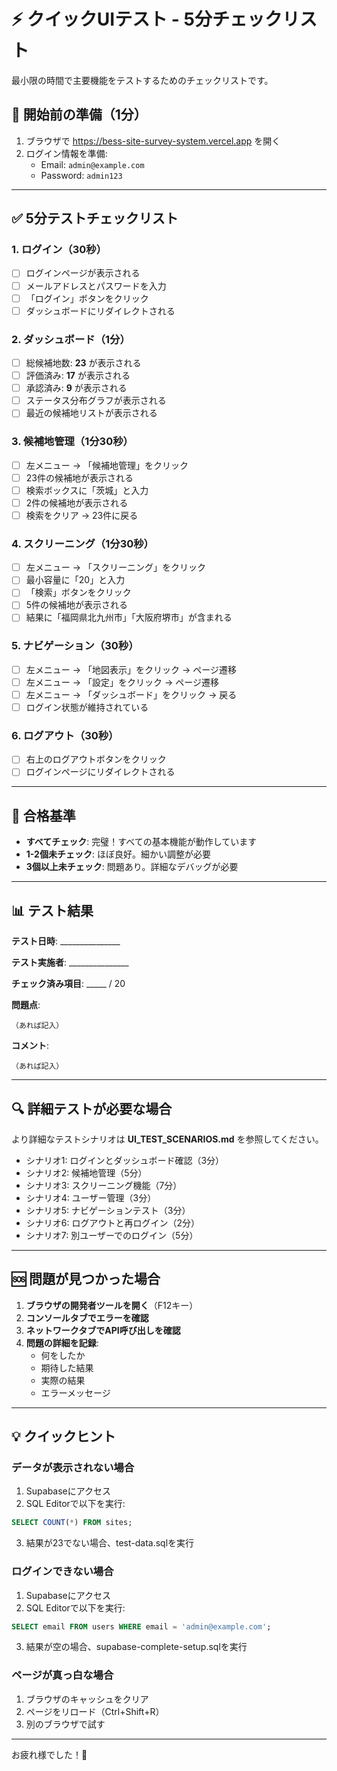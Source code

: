 # ⚡ クイックUIテスト - 5分チェックリスト

最小限の時間で主要機能をテストするためのチェックリストです。

## 🚀 開始前の準備（1分）

1. ブラウザで https://bess-site-survey-system.vercel.app を開く
2. ログイン情報を準備:
   - Email: `admin@example.com`
   - Password: `admin123`

---

## ✅ 5分テストチェックリスト

### 1. ログイン（30秒）

- [ ] ログインページが表示される
- [ ] メールアドレスとパスワードを入力
- [ ] 「ログイン」ボタンをクリック
- [ ] ダッシュボードにリダイレクトされる

### 2. ダッシュボード（1分）

- [ ] 総候補地数: **23** が表示される
- [ ] 評価済み: **17** が表示される
- [ ] 承認済み: **9** が表示される
- [ ] ステータス分布グラフが表示される
- [ ] 最近の候補地リストが表示される

### 3. 候補地管理（1分30秒）

- [ ] 左メニュー → 「候補地管理」をクリック
- [ ] 23件の候補地が表示される
- [ ] 検索ボックスに「茨城」と入力
- [ ] 2件の候補地が表示される
- [ ] 検索をクリア → 23件に戻る

### 4. スクリーニング（1分30秒）

- [ ] 左メニュー → 「スクリーニング」をクリック
- [ ] 最小容量に「20」と入力
- [ ] 「検索」ボタンをクリック
- [ ] 5件の候補地が表示される
- [ ] 結果に「福岡県北九州市」「大阪府堺市」が含まれる

### 5. ナビゲーション（30秒）

- [ ] 左メニュー → 「地図表示」をクリック → ページ遷移
- [ ] 左メニュー → 「設定」をクリック → ページ遷移
- [ ] 左メニュー → 「ダッシュボード」をクリック → 戻る
- [ ] ログイン状態が維持されている

### 6. ログアウト（30秒）

- [ ] 右上のログアウトボタンをクリック
- [ ] ログインページにリダイレクトされる

---

## 🎯 合格基準

- **すべてチェック**: 完璧！すべての基本機能が動作しています
- **1-2個未チェック**: ほぼ良好。細かい調整が必要
- **3個以上未チェック**: 問題あり。詳細なデバッグが必要

---

## 📊 テスト結果

**テスト日時**: _______________

**テスト実施者**: _______________

**チェック済み項目**: _____ / 20

**問題点**:
```
（あれば記入）
```

**コメント**:
```
（あれば記入）
```

---

## 🔍 詳細テストが必要な場合

より詳細なテストシナリオは **UI_TEST_SCENARIOS.md** を参照してください。

- シナリオ1: ログインとダッシュボード確認（3分）
- シナリオ2: 候補地管理（5分）
- シナリオ3: スクリーニング機能（7分）
- シナリオ4: ユーザー管理（3分）
- シナリオ5: ナビゲーションテスト（3分）
- シナリオ6: ログアウトと再ログイン（2分）
- シナリオ7: 別ユーザーでのログイン（5分）

---

## 🆘 問題が見つかった場合

1. **ブラウザの開発者ツールを開く**（F12キー）
2. **コンソールタブでエラーを確認**
3. **ネットワークタブでAPI呼び出しを確認**
4. **問題の詳細を記録**:
   - 何をしたか
   - 期待した結果
   - 実際の結果
   - エラーメッセージ

---

## 💡 クイックヒント

### データが表示されない場合

1. Supabaseにアクセス
2. SQL Editorで以下を実行:
```sql
SELECT COUNT(*) FROM sites;
```
3. 結果が23でない場合、test-data.sqlを実行

### ログインできない場合

1. Supabaseにアクセス
2. SQL Editorで以下を実行:
```sql
SELECT email FROM users WHERE email = 'admin@example.com';
```
3. 結果が空の場合、supabase-complete-setup.sqlを実行

### ページが真っ白な場合

1. ブラウザのキャッシュをクリア
2. ページをリロード（Ctrl+Shift+R）
3. 別のブラウザで試す

---

お疲れ様でした！🎉
